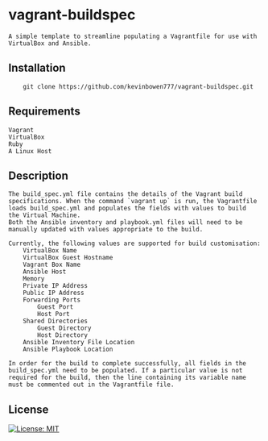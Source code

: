 # vagrant-buildspec

    A simple template to streamline populating a Vagrantfile for use with
    VirtualBox and Ansible.

## Installation ##

        git clone https://github.com/kevinbowen777/vagrant-buildspec.git

## Requirements ##
    Vagrant
    VirtualBox
    Ruby
    A Linux Host

## Description ##
    The build_spec.yml file contains the details of the Vagrant build
    specifications. When the command `vagrant up` is run, the Vagrantfile
    loads build_spec.yml and populates the fields with values to build
    the Virtual Machine.
    Both the Ansible inventory and playbook.yml files will need to be 
    manually updated with values appropriate to the build.

    Currently, the following values are supported for build customisation:
        VirtualBox Name
        VirtualBox Guest Hostname 
        Vagrant Box Name
        Ansible Host
        Memory
        Private IP Address
        Public IP Address
        Forwarding Ports
            Guest Port
            Host Port  
        Shared Directories
            Guest Directory
            Host Directory
        Ansible Inventory File Location
        Ansible Playbook Location           

    In order for the build to complete successfully, all fields in the 
    build_spec.yml need to be populated. If a particular value is not 
    required for the build, then the line containing its variable name
    must be commented out in the Vagrantfile file.


## License
[![License: MIT](https://img.shields.io/badge/License-MIT-yellow.svg)](https://opensource.org/licenses/MIT)

